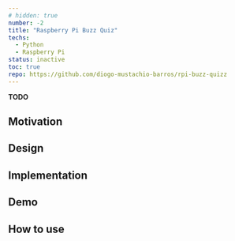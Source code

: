 ```yaml
---
# hidden: true
number: -2
title: "Raspberry Pi Buzz Quiz"
techs: 
  - Python
  - Raspberry Pi
status: inactive
toc: true
repo: https://github.com/diogo-mustachio-barros/rpi-buzz-quizz
---
```


<!-- ## Abstract -->
**TODO**

## Motivation

## Design

## Implementation

## Demo

## How to use
